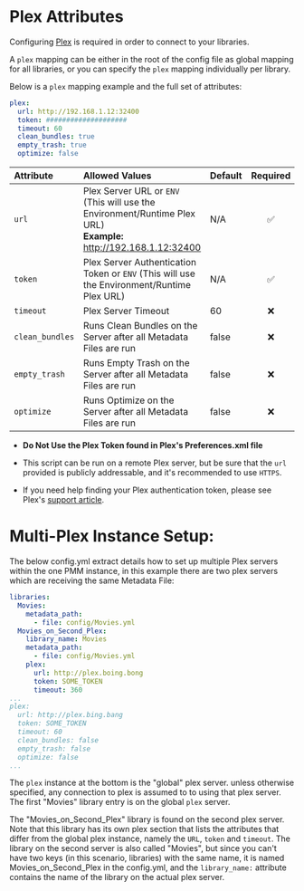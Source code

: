 # Plex Attributes

Configuring [Plex](https://www.plex.tv/) is required in order to connect to your libraries.

A `plex` mapping can be either in the root of the config file as global mapping for all libraries, or you can specify the `plex` mapping individually per library.

Below is a `plex` mapping example and the full set of attributes:
```yaml
plex:
  url: http://192.168.1.12:32400
  token: ####################
  timeout: 60
  clean_bundles: true
  empty_trash: true
  optimize: false
```

| Attribute       | Allowed Values                                                                                                                   | Default | Required |
|:----------------|:---------------------------------------------------------------------------------------------------------------------------------|:--------|:--------:|
| `url`           | Plex Server URL or `ENV` (This will use the Environment/Runtime Plex URL)<br><strong>Example:</strong> http://192.168.1.12:32400 | N/A     | &#9989;  |
| `token`         | Plex Server Authentication Token or `ENV` (This will use the Environment/Runtime Plex URL)                                       | N/A     | &#9989;  |
| `timeout`       | Plex Server Timeout                                                                                                              | 60      | &#10060; |
| `clean_bundles` | Runs Clean Bundles on the Server after all Metadata Files are run                                                                | false   | &#10060; |
| `empty_trash`   | Runs Empty Trash on the Server after all Metadata Files are run                                                                  | false   | &#10060; |
| `optimize`      | Runs Optimize on the Server after all Metadata Files are run                                                                     | false   | &#10060; |

* **Do Not Use the Plex Token found in Plex's Preferences.xml file**

* This script can be run on a remote Plex server, but be sure that the `url` provided is publicly addressable, and it's recommended to use `HTTPS`.

* If you need help finding your Plex authentication token, please see Plex's [support article](https://support.plex.tv/articles/204059436-finding-an-authentication-token-x-plex-token/).

# Multi-Plex Instance Setup:

The below config.yml extract details how to set up multiple Plex servers within the one PMM instance, in this example there are two plex servers which are receiving the same Metadata File:

```yaml
libraries:
  Movies:
    metadata_path:
      - file: config/Movies.yml
  Movies_on_Second_Plex:
    library_name: Movies
    metadata_path:
      - file: config/Movies.yml
    plex:
      url: http://plex.boing.bong
      token: SOME_TOKEN
      timeout: 360
...
plex:
  url: http://plex.bing.bang
  token: SOME_TOKEN
  timeout: 60
  clean_bundles: false
  empty_trash: false
  optimize: false
...
```

The `plex` instance at the bottom is the "global" plex server.  unless otherwise specified, any connection to plex is assumed to to using that plex server. The first "Movies" library entry is on the global `plex` server.

The "Movies_on_Second_Plex" library is found on the second plex server. Note that this library has its own plex section that lists the attributes that differ from the global plex instance, namely the `URL`, `token` and `timeout`.  The library on the second server is also called "Movies", but since you can't have two keys (in this scenario, libraries) with the same name, it is named Movies_on_Second_Plex in the config.yml, and the `library_name:` attribute contains the name of the library on the actual plex server.


